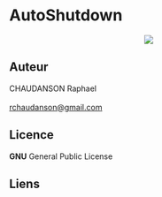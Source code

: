 
# AutoShutdown 
<p align="center">
  <img src="http://www.linux-migration.fr/Home.jpg" />
</p>


## Auteur
CHAUDANSON Raphael<br><br>
rchaudanson@gmail.com

## Licence

**GNU** General Public License

## Liens

